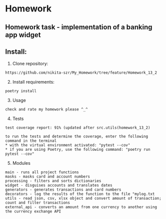# Homework 
## Homework task - implementation of a banking app widget
## Install:
1. Clone repository:
```
https://github.com/nikita-szr/My_Homework/tree/feature/Homework_13_2
```
2. Install requirements: 
```
poetry install
```
3. Usage
```
check and rate my homework please ^_^
```
4. Tests
```
test coverage report: 91% (updated after src.utils(homework_13_2)

to run the tests and determine the coverage, enter the following command in the terminal 
* with the virtual environment activated: "pytest --cov"
* if you are using Poetry, use the following command: "poetry run pytest --cov"

```
5. Modules
```
main - runs all project functions
masks - masks card and account numbers
processing - filters and sorts dictionaries
widget - disguises accounts and translates dates
generators - generates transactions and card numbers
decorators - log the results of the function to the file "mylog.txt
utils - read json, csv, xlsx object and convert amount of transaction; count and filter transactions 
external_api - converts an amount from one currency to another using the currency exchange API
```